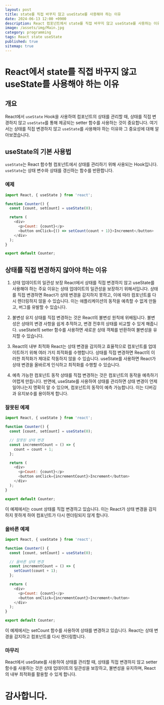 ```yaml
---
layout: post
title: state를 직접 바꾸지 않고 useState를 사용해야 하는 이유
date: 2024-06-13 12:00 +0900
description: React 컴포넌트에서 state를 직접 바꾸지 않고 useState를 사용하는 이유와 그 중요성에 대해 알아보겠습니다.
image: /assets/img/Main.jpg
category: programming
tags: React state useState
published: true
sitemap: true
---
```


# React에서 state를 직접 바꾸지 않고 useState를 사용해야 하는 이유

## 개요

React에서 `useState` Hook을 사용하여 컴포넌트의 상태를 관리할 때, 상태를 직접 변경하지 않고 `useState`를 통해 제공되는 setter 함수를 사용하는 것이 중요합니다. 여기서는 상태를 직접 변경하지 않고 `useState`를 사용해야 하는 이유와 그 중요성에 대해 알아보겠습니다.

## useState의 기본 사용법

`useState`는 React 함수형 컴포넌트에서 상태를 관리하기 위해 사용되는 Hook입니다. `useState`는 상태 변수와 상태를 갱신하는 함수를 반환합니다.

### 예제

```javascript
import React, { useState } from 'react';

function Counter() {
  const [count, setCount] = useState(0);

  return (
    <div>
      <p>Count: {count}</p>
      <button onClick={() => setCount(count + 1)}>Increment</button>
    </div>
  );
}

export default Counter;
```
## 상태를 직접 변경하지 않아야 하는 이유

1. 상태 업데이트의 일관성 보장
React에서 상태를 직접 변경하지 않고 useState를 사용해야 하는 주요 이유는 상태 업데이트의 일관성을 보장하기 위해서입니다. 상태를 직접 변경하면 React가 상태 변경을 감지하지 못하고, 이에 따라 컴포넌트를 다시 렌더링하지 않을 수 있습니다. 이는 애플리케이션의 동작을 예측할 수 없게 만들고, 버그를 유발할 수 있습니다.

2. 불변성 유지
상태를 직접 변경하는 것은 React의 불변성 원칙에 위배됩니다. 불변성은 상태의 변경 사항을 쉽게 추적하고, 변경 전후의 상태를 비교할 수 있게 해줍니다. useState의 setter 함수를 사용하면 새로운 상태 객체를 반환하여 불변성을 유지할 수 있습니다.

3. React의 내부 최적화
React는 상태 변경을 감지하고 효율적으로 컴포넌트를 업데이트하기 위해 여러 가지 최적화를 수행합니다. 상태를 직접 변경하면 React의 이러한 최적화가 제대로 작동하지 않을 수 있습니다. useState를 사용하면 React가 상태 변경을 올바르게 인식하고 최적화를 수행할 수 있습니다.

4. 예측 가능한 컴포넌트 동작
상태를 직접 변경하는 것은 컴포넌트의 동작을 예측하기 어렵게 만듭니다. 반면에, useState를 사용하여 상태를 관리하면 상태 변경이 언제 일어나는지 명확히 알 수 있으며, 컴포넌트의 동작이 예측 가능합니다. 이는 디버깅과 유지보수를 용이하게 합니다.


### 잘못된 예제
```javascript
import React, { useState } from 'react';

function Counter() {
  const [count, setCount] = useState(0);

  // 잘못된 상태 변경
  const incrementCount = () => {
    count = count + 1;
  };

  return (
    <div>
      <p>Count: {count}</p>
      <button onClick={incrementCount}>Increment</button>
    </div>
  );
}

export default Counter;

```
이 예제에서는 count 상태를 직접 변경하고 있습니다. 이는 React가 상태 변경을 감지하지 못하게 하여 컴포넌트가 다시 렌더링되지 않게 합니다.

### 올바른 예제
```javascript
import React, { useState } from 'react';

function Counter() {
  const [count, setCount] = useState(0);

  // 올바른 상태 변경
  const incrementCount = () => {
    setCount(count + 1);
  };

  return (
    <div>
      <p>Count: {count}</p>
      <button onClick={incrementCount}>Increment</button>
    </div>
  );
}

export default Counter;

```
이 예제에서는 setCount 함수를 사용하여 상태를 변경하고 있습니다. React는 상태 변경을 감지하고 컴포넌트를 다시 렌더링합니다.





### 마무리
React에서 useState를 사용하여 상태를 관리할 때, 상태를 직접 변경하지 않고 setter 함수를 사용하는 것은 상태 업데이트의 일관성을 보장하고, 불변성을 유지하며, React의 내부 최적화를 활용할 수 있게 합니다. 
# 감사합니다.

